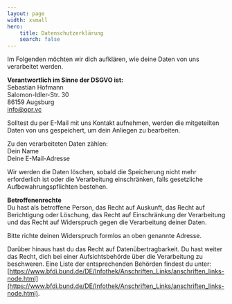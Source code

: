 ```yaml
---
layout: page
width: xsmall
hero:
    title: Datenschutzerklärung
    search: false
---
```

Im Folgenden möchten wir dich aufklären, wie deine Daten von uns verarbeitet werden.

**Verantwortlich im Sinne der DSGVO ist:**  
Sebastian Hofmann  
Salomon-Idler-Str. 30  
86159 Augsburg  
info@opr.vc

Solltest du per E-Mail mit uns Kontakt aufnehmen, werden die mitgeteilten Daten von uns gespeichert, um dein Anliegen zu bearbeiten.

Zu den verarbeiteten Daten zählen:  
Dein Name  
Deine E-Mail-Adresse

Wir werden die Daten löschen, sobald die Speicherung nicht mehr erforderlich ist oder die Verarbeitung einschränken, falls gesetzliche Aufbewahrungspflichten bestehen.

**Betroffenenrechte**  
Du hast als betroffene Person, das Recht auf Auskunft, das Recht auf Berichtigung oder Löschung, das Recht auf Einschränkung der Verarbeitung und das Recht auf Widerspruch gegen die Verarbeitung deiner Daten.

Bitte richte deinen Widerspruch formlos an oben genannte Adresse.

Darüber hinaus hast du das Recht auf Datenübertragbarkeit. Du hast weiter das Recht, dich bei einer Aufsichtsbehörde über die Verarbeitung zu beschweren. Eine Liste der entsprechenden Behörden findest du unter: [https://www.bfdi.bund.de/DE/Infothek/Anschriften_Links/anschriften_links-node.html](https://www.bfdi.bund.de/DE/Infothek/Anschriften_Links/anschriften_links-node.html).